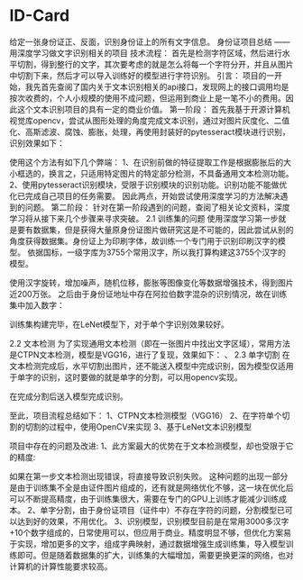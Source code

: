 # ID-Card
给定一张身份证正、反面，识别身份证上的所有文字信息。
身份证项目总结
——用深度学习做文字识别相关的项目
技术流程：
首先是检测字符区域，然后进行水平切割，得到整行的文字，其次要考虑的就是怎么将每一个字符分开，并且从图片中切割下来，然后才可以导入训练好的模型进行字符识别。
引言：
项目的一开始，我先首先查阅了国内关于文本识别相关的api接口，发现网上的接口调用均是按次收费的，个人小规模的使用不成问题，但运用到商业上是一笔不小的费用。因此这个文本识别项目的具有一定的商业价值。
第一阶段：
首先我基于开源计算机视觉库opencv，尝试从图形处理的角度完成文本识别，通过对图片灰度化、二值化、高斯滤波、腐蚀、膨胀，处理，再使用封装好的pytesseract模块进行识别，识别效果如下：
 
使用这个方法有如下几个弊端：
	1、在识别前做的特征提取工作是根据膨胀后的大小框选的，换言之，只适用特定图片的特定部分检测，不具备通用文本检测功能。
	2、使用pytesseract识别模块，受限于识别模块的识别功能。识别功能不能做优化已完成自己项目的任务需要。
因此两点，开始尝试使用深度学习的方法解决遇到的问题。
第二阶段：
针对在第一阶段遇到的问题，查阅了相关论文资料，深度学习将从接下来几个步骤来寻求突破。
2.1 训练集的问题
使用深度学习第一步就是要有数据集，但是获得大量原身份证图片做研究这是不可能的，因此尝试从别的角度获得数据集。身份证上为印刷字体，故训练一个专门用于识别印刷汉字的模型。
	依据国标，一级字库为3755个常用汉字，所以我打算构建这3755个汉字的模型。
 
使用汉字旋转，增加噪声，随机位移，膨胀等图像变化等数据增强技术，得到图片近200万张。
之后由于身份证地址中存在阿拉伯数字混杂的识别情况，故在训练集中加入数字：
 
训练集构建完毕，在LeNet模型下，对于单个字识别效果较好。

2.2 文本检测
为了实现通用文本检测（即在一张图片中找出文字区域），常用方法是CTPN文本检测，模型是VGG16，进行了复现，效果如下：
  、 
2.3 单字切割
在文本检测完成后，水平切割出图片，还不能送入模型中完成识别，因为模型仅适用于单字的识别，这时要做的就是单字的分割，可以用opencv实现。
 
在完成分割后送入模型完成识别。

至此，项目流程总结如下：
1、CTPN文本检测模型（VGG16）
2、在字符单个切割的切割的过程中，使用OpenCV来实现
3、基于LeNet文本识别模型

项目中存在的问题及改进:
1、此方案最大的优势在于文本检测模型，却也受限于它的精度:
 
如果在第一步文本检测出现错误，将直接导致识别失败。
这种问题的出现一部分是由于训练集不全是由证件图片组成的，还有就是网络优化不够，这一块在优化后可以不断提高精度，由于训练集很大，需要在专门的GPU上训练才能减少训练成本。
2、单字分割，由于身份证项目（证件中）不存在字符的问题，分割模型已可以达到好的效果，不用优化。
3、识别模型，识别模型目前是在常用3000多汉字+10个数字组成的，日常使用可以，但应用于商业。精度明显不够，但优化方案易于实现，增加更多的文字，组成字典映射，通过数据增强生成训练集，导入模型训练即可。但是随着数据集的扩大，训练集的大幅增加，需要更换更深的网络，也对计算机的计算性能要求较高。




